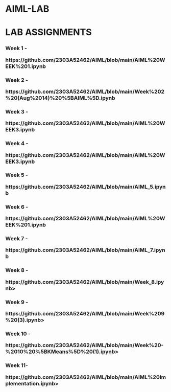 # AIML-LAB
<h1>LAB ASSIGNMENTS</h1><div></div>

<body>
  <h3>Week 1 - <p>https://github.com/2303A52462/AIML/blob/main/AIML%20WEEK%201.ipynb</p></h3></div>
  <h3>Week 2 - <p>https://github.com/2303A52462/AIML/blob/main/Week%202%20(Aug%2014)%20%5BAIML%5D.ipynb</p></h3>
  <h3>Week 3 - <p>https://github.com/2303A52462/AIML/blob/main/AIML%20WEEK3.ipynb</p></h3></div>
  <h3>Week 4 - <p>https://github.com/2303A52462/AIML/blob/main/AIML%20WEEK3.ipynb</p></h3></div>
  <h3>Week 5 - <p>https://github.com/2303A52462/AIML/blob/main/AIML_5.ipynb</p></h3></div>
  <h3>Week 6 - <p>https://github.com/2303A52462/AIML/blob/main/AIML%20WEEK%201.ipynb</p></h3></div>
  <h3>Week 7 - <p>https://github.com/2303A52462/AIML/blob/main/AIML_7.ipynb</p></h3></div>


 <h3>Week 8 - <p>https://github.com/2303A52462/AIML/blob/main/Week_8.ipynb></h3></div>
 <h3>Week 9 - <p>https://github.com/2303A52462/AIML/blob/main/Week%209%20(3).ipynb></h3></div>
 <h3>Week 10 - <p>https://github.com/2303A52462/AIML/blob/main/Week%20-%2010%20%5BKMeans%5D%20(1).ipynb></h3></div>
 <h3>Week 11- <p>https://github.com/2303A52462/AIML/blob/main/AIML%20Implementation.ipynb></h3></div>
</body>


